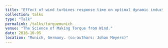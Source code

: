 ```yaml
---
title: "Effect of wind turbines response time on optimal dynamic induction control of wind farms."
collection: talks
type: "Talk"
permalink: /talks/torquemunich
venue: "The Science of Making Torque from Wind."
date: 2016-10-05
location: "Munich, Germany. (co-authors: Johan Meyers)"
---
```

